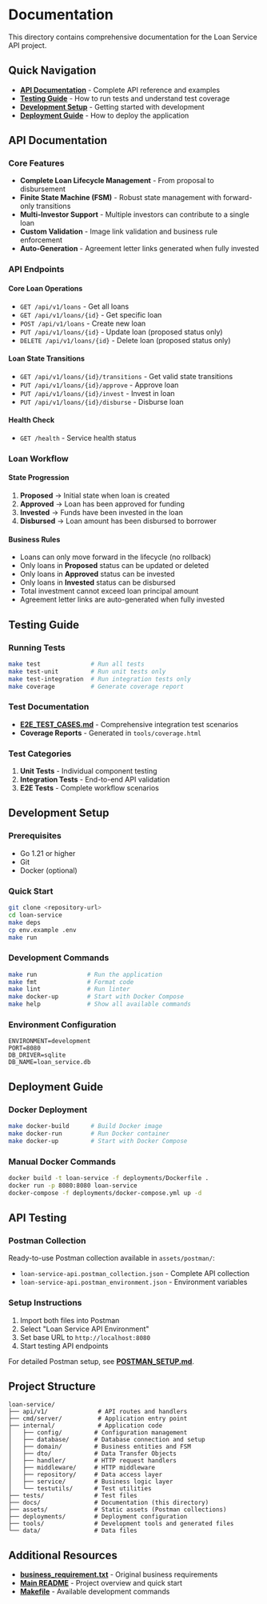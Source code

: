 # Documentation

This directory contains comprehensive documentation for the Loan Service API project.

## Quick Navigation

- **[API Documentation](#api-documentation)** - Complete API reference and examples
- **[Testing Guide](#testing-guide)** - How to run tests and understand test coverage
- **[Development Setup](#development-setup)** - Getting started with development
- **[Deployment Guide](#deployment-guide)** - How to deploy the application

## API Documentation

### Core Features
- **Complete Loan Lifecycle Management** - From proposal to disbursement
- **Finite State Machine (FSM)** - Robust state management with forward-only transitions
- **Multi-Investor Support** - Multiple investors can contribute to a single loan
- **Custom Validation** - Image link validation and business rule enforcement
- **Auto-Generation** - Agreement letter links generated when fully invested

### API Endpoints

#### Core Loan Operations
- `GET /api/v1/loans` - Get all loans
- `GET /api/v1/loans/{id}` - Get specific loan
- `POST /api/v1/loans` - Create new loan
- `PUT /api/v1/loans/{id}` - Update loan (proposed status only)
- `DELETE /api/v1/loans/{id}` - Delete loan (proposed status only)

#### Loan State Transitions
- `GET /api/v1/loans/{id}/transitions` - Get valid state transitions
- `PUT /api/v1/loans/{id}/approve` - Approve loan
- `PUT /api/v1/loans/{id}/invest` - Invest in loan
- `PUT /api/v1/loans/{id}/disburse` - Disburse loan

#### Health Check
- `GET /health` - Service health status

### Loan Workflow

#### State Progression
1. **Proposed** → Initial state when loan is created
2. **Approved** → Loan has been approved for funding
3. **Invested** → Funds have been invested in the loan
4. **Disbursed** → Loan amount has been disbursed to borrower

#### Business Rules
- Loans can only move forward in the lifecycle (no rollback)
- Only loans in **Proposed** status can be updated or deleted
- Only loans in **Approved** status can be invested
- Only loans in **Invested** status can be disbursed
- Total investment cannot exceed loan principal amount
- Agreement letter links are auto-generated when fully invested

## Testing Guide

### Running Tests
```bash
make test              # Run all tests
make test-unit         # Run unit tests only
make test-integration  # Run integration tests only
make coverage          # Generate coverage report
```

### Test Documentation
- **[E2E_TEST_CASES.md](E2E_TEST_CASES.md)** - Comprehensive integration test scenarios
- **Coverage Reports** - Generated in `tools/coverage.html`

### Test Categories
1. **Unit Tests** - Individual component testing
2. **Integration Tests** - End-to-end API validation
3. **E2E Tests** - Complete workflow scenarios

## Development Setup

### Prerequisites
- Go 1.21 or higher
- Git
- Docker (optional)

### Quick Start
```bash
git clone <repository-url>
cd loan-service
make deps
cp env.example .env
make run
```

### Development Commands
```bash
make run              # Run the application
make fmt              # Format code
make lint             # Run linter
make docker-up        # Start with Docker Compose
make help             # Show all available commands
```

### Environment Configuration
```env
ENVIRONMENT=development
PORT=8080
DB_DRIVER=sqlite
DB_NAME=loan_service.db
```

## Deployment Guide

### Docker Deployment
```bash
make docker-build      # Build Docker image
make docker-run        # Run Docker container
make docker-up         # Start with Docker Compose
```

### Manual Docker Commands
```bash
docker build -t loan-service -f deployments/Dockerfile .
docker run -p 8080:8080 loan-service
docker-compose -f deployments/docker-compose.yml up -d
```

## API Testing

### Postman Collection
Ready-to-use Postman collection available in `assets/postman/`:
- `loan-service-api.postman_collection.json` - Complete API collection
- `loan-service-api.postman_environment.json` - Environment variables

### Setup Instructions
1. Import both files into Postman
2. Select "Loan Service API Environment"
3. Set base URL to `http://localhost:8080`
4. Start testing API endpoints

For detailed Postman setup, see **[POSTMAN_SETUP.md](POSTMAN_SETUP.md)**.

## Project Structure

```
loan-service/
├── api/v1/              # API routes and handlers
├── cmd/server/          # Application entry point
├── internal/            # Application code
│   ├── config/         # Configuration management
│   ├── database/       # Database connection and setup
│   ├── domain/         # Business entities and FSM
│   ├── dto/            # Data Transfer Objects
│   ├── handler/        # HTTP request handlers
│   ├── middleware/     # HTTP middleware
│   ├── repository/     # Data access layer
│   ├── service/        # Business logic layer
│   └── testutils/      # Test utilities
├── tests/              # Test files
├── docs/               # Documentation (this directory)
├── assets/             # Static assets (Postman collections)
├── deployments/        # Deployment configuration
├── tools/              # Development tools and generated files
└── data/               # Data files
```

## Additional Resources

- **[business_requirement.txt](business_requirement.txt)** - Original business requirements
- **[Main README](../README.md)** - Project overview and quick start
- **[Makefile](../Makefile)** - Available development commands
